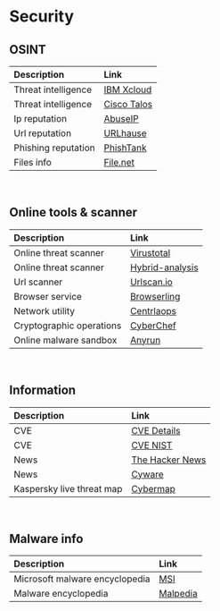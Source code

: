 # Security
## OSINT
| Description | Link |
|:-----|:-----|
|Threat intelligence | [IBM Xcloud](https://exchange.xforce.ibmcloud.com/)|
|Threat intelligence | [Cisco Talos](https://talosintelligence.com/)|
|Ip reputation | [AbuseIP](https://www.abuseipdb.com/)|
|Url reputation | [URLhause](https://urlhaus.abuse.ch/browse/)|
|Phishing reputation | [PhishTank](http://phishtank.org/index.php)|
|Files info | [File.net](https://www.file.net/)|
<br />

## Online tools & scanner
| Description | Link |
|:-----|:-----|
| Online threat scanner | [Virustotal](https://www.virustotal.com/)|
| Online threat scanner | [Hybrid-analysis](https://www.hybrid-analysis.com/)|
| Url scanner | [Urlscan.io](https://urlscan.io/)|
| Browser service | [Browserling](https://www.browserling.com/)|
| Network utility | [Centrlaops](https://centralops.net/co/)|
| Cryptographic operations | [CyberChef](https://gchq.github.io/CyberChef/)|
| Online malware sandbox | [Anyrun](https://any.run/)|
<br />

## Information
| Description | Link |
|:-----|:-----|
| CVE | [CVE Details](https://www.cvedetails.com/)|
| CVE | [CVE NIST](https://nvd.nist.gov/vuln)|
| News | [The Hacker News](https://thehackernews.com/)|
| News | [Cyware](https://cyware.com/cyber-security-news-articles/)|
| Kaspersky live threat map | [Cybermap](https://cybermap.kaspersky.com/)|
<br />

## Malware info
| Description | Link |
|:-----|:-----|
| Microsoft malware encyclopedia | [MSI](https://www.microsoft.com/en-us/wdsi/threats)|
| Malware encyclopedia | [Malpedia](https://malpedia.caad.fkie.fraunhofer.de/)|
